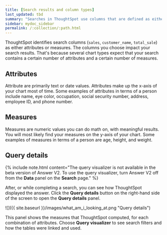 ```yaml
---
title: [Search results and column types]
last_updated: tbd
summary: "Searches in ThoughtSpot use columns that are defined as either attributes or measures."
sidebar: mydoc_sidebar
permalink: /:collection/:path.html
---
```


ThoughtSpot identifies search columns (`sales`, `customer_name`, `total_sale`) as either attributes or measures. The columns you choose impact your search results.  That's because several chart types expect that your search contains a certain number of attributes and a certain number of measures.

## Attributes

Attribute are primarily text or date values. Attributes make up the x-axis of your chart most of time. Some examples of attributes in terms of a person include name, eye color, occupation, social security number, address, employee ID, and phone number.

## Measures

Measures are numeric values you can do math on, with meaningful results. You will most likely find your measures on the y-axis of your chart. Some examples of measures in terms of a person are age, height, and weight.

## Query details

{% include note.html content="The query visualizer is not available in the beta version of Answer V2. To use the query visualizer, turn Answer V2 off from the <strong>Data</strong> panel on the <strong>Search</strong> page." %}

After, or while completing a search, you can see how ThoughtSpot displayed the
answer. Click the **Query details** button on the right-hand side of the screen
to open the **Query details** panel.

![]({{ site.baseurl }}/images/what_am_i_looking_at.png "Query details")

This panel shows the measures that ThoughtSpot computed, for each combination of
attributes. Choose **Query visualizer** to see search filters and how the tables
were linked and used.
